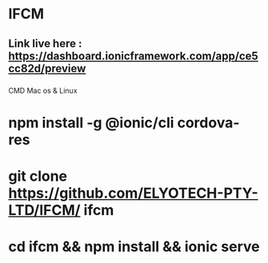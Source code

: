 # IFCM 
## Link live here : https://dashboard.ionicframework.com/app/ce5cc82d/preview
### 
CMD Mac os & Linux 
# npm install -g @ionic/cli cordova-res 
# git clone https://github.com/ELYOTECH-PTY-LTD/IFCM/ ifcm 
# cd ifcm && npm install && ionic serve
